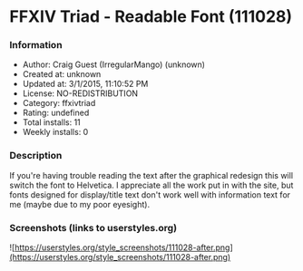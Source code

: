 # FFXIV Triad - Readable Font (111028)

### Information
- Author: Craig Guest (IrregularMango) (unknown)
- Created at: unknown
- Updated at: 3/1/2015, 11:10:52 PM
- License: NO-REDISTRIBUTION
- Category: ffxivtriad
- Rating: undefined
- Total installs: 11
- Weekly installs: 0


### Description
If you're having trouble reading the text after the graphical redesign this will switch the font to Helvetica. I appreciate all the work put in with the site, but fonts designed for display/title text don't work well with information text for me (maybe due to my poor eyesight).


### Screenshots (links to userstyles.org)
![https://userstyles.org/style_screenshots/111028-after.png](https://userstyles.org/style_screenshots/111028-after.png)


